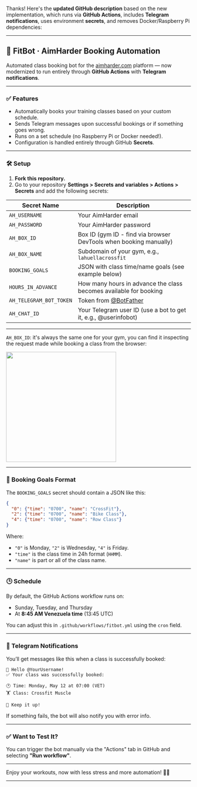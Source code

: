 Thanks! Here's the **updated GitHub description** based on the new implementation, which runs via **GitHub Actions**, includes **Telegram notifications**, uses environment **secrets**, and removes Docker/Raspberry Pi dependencies:

---

## 🐝 FitBot · AimHarder Booking Automation

Automated class booking bot for the [aimharder.com](https://www.aimharder.com) platform — now modernized to run entirely through **GitHub Actions** with **Telegram notifications**.

---

### ✅ Features

* Automatically books your training classes based on your custom schedule.
* Sends Telegram messages upon successful bookings or if something goes wrong.
* Runs on a set schedule (no Raspberry Pi or Docker needed!).
* Configuration is handled entirely through GitHub **Secrets**.

---

### 🛠️ Setup

1. **Fork this repository.**
2. Go to your repository **Settings > Secrets and variables > Actions > Secrets** and add the following secrets:

| Secret Name             | Description                                                       |
| ----------------------- | ----------------------------------------------------------------- |
| `AH_USERNAME`           | Your AimHarder email                                              |
| `AH_PASSWORD`           | Your AimHarder password                                           |
| `AH_BOX_ID`             | Box ID (gym ID - find via browser DevTools when booking manually) |
| `AH_BOX_NAME`           | Subdomain of your gym, e.g., `lahuellacrossfit`                   |
| `BOOKING_GOALS`         | JSON with class time/name goals (see example below)               |
| `HOURS_IN_ADVANCE`      | How many hours in advance the class becomes available for booking |
| `AH_TELEGRAM_BOT_TOKEN` | Token from [@BotFather](https://t.me/BotFather)                   |
| `AH_CHAT_ID`            | Your Telegram user ID (use a bot to get it, e.g., @userinfobot)   |

---

`AH_BOX_ID`: it's always the same one for your gym, you can find it inspecting the request made while booking a class from the browser:

<img src="https://raw.github.com/pablobuenaposada/fitbot/master/inspect.png" data-canonical-src="https://raw.github.com/pablobuenaposada/fitbot/master/inspect.png" height="300" />

---

### 🧠 Booking Goals Format

The `BOOKING_GOALS` secret should contain a JSON like this:

```json
{
  "0": {"time": "0700", "name": "CrossFit"},
  "2": {"time": "0700", "name": "Bike Class"},
  "4": {"time": "0700", "name": "Row Class"}
}
```

Where:

* `"0"` is Monday, `"2"` is Wednesday, `"4"` is Friday.
* `"time"` is the class time in 24h format (`HHMM`).
* `"name"` is part or all of the class name.

---

### 🕒 Schedule

By default, the GitHub Actions workflow runs on:

* Sunday, Tuesday, and Thursday
* At **8:45 AM Venezuela time** (13:45 UTC)

You can adjust this in `.github/workflows/fitbot.yml` using the `cron` field.

---

### 💬 Telegram Notifications

You’ll get messages like this when a class is successfully booked:

```
👋 Hello @YourUsername!
✅ Your class was successfully booked:

🕐 Time: Monday, May 12 at 07:00 (VET)
🏋️ Class: Crossfit Muscle

💪 Keep it up!
```

If something fails, the bot will also notify you with error info.

---

### ✅ Want to Test It?

You can trigger the bot manually via the "Actions" tab in GitHub and selecting **"Run workflow"**.

---

Enjoy your workouts, now with less stress and more automation! 💪🤖

---
